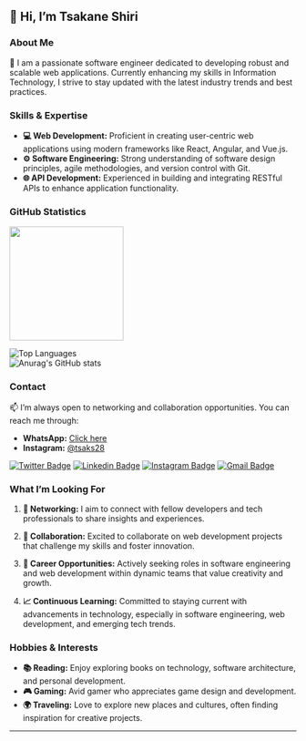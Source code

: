 ## 👋 Hi, I’m Tsakane Shiri

### About Me
🌟 I am a passionate software engineer dedicated to developing robust and scalable web applications. Currently enhancing my skills in Information Technology, I strive to stay updated with the latest industry trends and best practices.

### Skills & Expertise
- **💻 Web Development:** Proficient in creating user-centric web applications using modern frameworks like React, Angular, and Vue.js.
- **⚙️ Software Engineering:** Strong understanding of software design principles, agile methodologies, and version control with Git.
- **🌐 API Development:** Experienced in building and integrating RESTful APIs to enhance application functionality.

### GitHub Statistics

<a href="https://github.com/anuraghazra/github-readme-stats">
  <img height="200" align="center" src="https://github-readme-stats.vercel.app/api?username=tsakane28" />
</a>
<br />

![Top Languages](https://github-readme-stats.vercel.app/api/top-langs/?username=tsakane28&size_weight=0.5&count_weight=0.5)  
![Anurag's GitHub stats](https://github-readme-stats.vercel.app/api?username=anuraghazra&hide=stars,issues)

### Contact
📫 I’m always open to networking and collaboration opportunities. You can reach me through:

- **WhatsApp:** [Click here](https://wa.me/263776555485)
- **Instagram:** [@tsaks28](https://instagram.com/tsaks28)

[![Twitter Badge](https://img.shields.io/badge/-TsakaneShiri-1ca0f1?style=flat&labelColor=1ca0f1&logo=twitter&logoColor=white&link=https://twitter.com/tmws_co_zw)](https://twitter.com/tmws_co_zw)
[![Linkedin Badge](https://img.shields.io/badge/-TsakaneShiri-0e76a8?style=flat&labelColor=0e76a8&logo=linkedin&logoColor=white)](https://www.linkedin.com/in/tsakane-shiri)
[![Instagram Badge](https://img.shields.io/badge/-TsakaneShiri-e84393?style=flat&labelColor=e84393&logo=instagram&logoColor=white)](https://instagram.com/tsaks28)
[![Gmail Badge](https://img.shields.io/badge/-TsakaneShiri-c0392b?style=flat&labelColor=c0392b&logo=gmail&logoColor=white)](mailto:wesleytsakane116@gmail.com)

### What I’m Looking For
1. **👥 Networking:** I aim to connect with fellow developers and tech professionals to share insights and experiences.
  
2. **🤝 Collaboration:** Excited to collaborate on web development projects that challenge my skills and foster innovation.

3. **💼 Career Opportunities:** Actively seeking roles in software engineering and web development within dynamic teams that value creativity and growth.

4. **📈 Continuous Learning:** Committed to staying current with advancements in technology, especially in software engineering, web development, and emerging tech trends.

### Hobbies & Interests
- **📚 Reading:** Enjoy exploring books on technology, software architecture, and personal development.
- **🎮 Gaming:** Avid gamer who appreciates game design and development.
- **🌍 Traveling:** Love to explore new places and cultures, often finding inspiration for creative projects.

---

